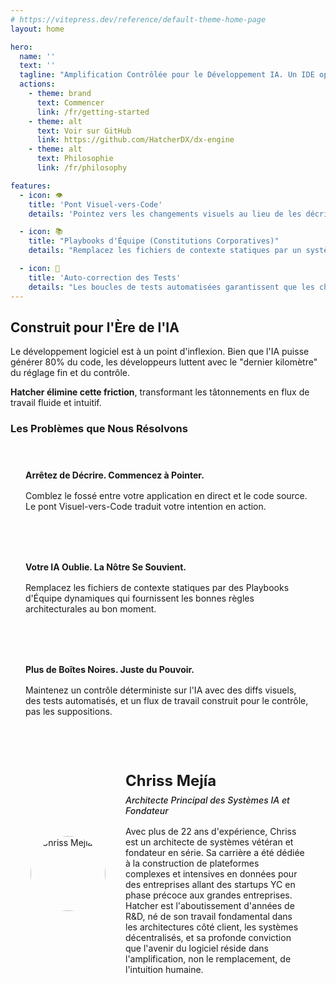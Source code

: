 ```yaml
---
# https://vitepress.dev/reference/default-theme-home-page
layout: home

hero:
  name: ''
  text: ''
  tagline: "Amplification Contrôlée pour le Développement IA. Un IDE open-source qui donne aux développeurs professionnels un contrôle déterministe sur l'IA. Fini les suppositions. Commencez à livrer."
  actions:
    - theme: brand
      text: Commencer
      link: /fr/getting-started
    - theme: alt
      text: Voir sur GitHub
      link: https://github.com/HatcherDX/dx-engine
    - theme: alt
      text: Philosophie
      link: /fr/philosophy

features:
  - icon: 👁️
    title: 'Pont Visuel-vers-Code'
    details: 'Pointez vers les changements visuels au lieu de les décrire. La manipulation directe de votre application en direct se traduit en changements de code précis, sûrs et conscients du contexte.'

  - icon: 📚
    title: "Playbooks d'Équipe (Constitutions Corporatives)"
    details: "Remplacez les fichiers de contexte statiques par un système dynamique et centralisé qui fournit à l'IA les bonnes règles architecturales au bon moment."

  - icon: 🔄
    title: 'Auto-correction des Tests'
    details: "Les boucles de tests automatisées garantissent que les changements IA répondent à vos standards de qualité. Cette boucle de renforcement permet à l'IA de s'auto-corriger jusqu'à ce que le code soit prouvé fonctionnel."
---
```


## Construit pour l'Ère de l'IA

Le développement logiciel est à un point d'inflexion. Bien que l'IA puisse générer 80% du code, les développeurs luttent avec le "dernier kilomètre" du réglage fin et du contrôle.

**Hatcher élimine cette friction**, transformant les tâtonnements en flux de travail fluide et intuitif.

### Les Problèmes que Nous Résolvons

<div class="problem-grid">
  <div class="problem-item">
    <h4>Arrêtez de Décrire. Commencez à Pointer.</h4>
    <p>Comblez le fossé entre votre application en direct et le code source. Le pont Visuel-vers-Code traduit votre intention en action.</p>
  </div>
  
  <div class="problem-item">
    <h4>Votre IA Oublie. La Nôtre Se Souvient.</h4>
    <p>Remplacez les fichiers de contexte statiques par des Playbooks d'Équipe dynamiques qui fournissent les bonnes règles architecturales au bon moment.</p>
  </div>
  
  <div class="problem-item">
    <h4>Plus de Boîtes Noires. Juste du Pouvoir.</h4>
    <p>Maintenez un contrôle déterministe sur l'IA avec des diffs visuels, des tests automatisés, et un flux de travail construit pour le contrôle, pas les suppositions.</p>
  </div>
</div>

<div class="architect-card">
  <div class="architect-photo">
    <img src="/chriss.jpg" alt="Chriss Mejía">
  </div>
  <div class="architect-bio">
    <h4>Chriss Mejía</h4>
    <h5>Architecte Principal des Systèmes IA et Fondateur</h5>
    <p>
      Avec plus de 22 ans d'expérience, Chriss est un architecte de systèmes vétéran et fondateur en série. Sa carrière a été dédiée à la construction de plateformes complexes et intensives en données pour des entreprises allant des startups YC en phase précoce aux grandes entreprises.
    </p>
    <p>
      Hatcher est l'aboutissement d'années de R&D, né de son travail fondamental dans les architectures côté client, les systèmes décentralisés, et sa profonde conviction que l'avenir du logiciel réside dans l'amplification, non le remplacement, de l'intuition humaine.
    </p>
  </div>
</div>

<style>
.problem-grid {
  display: grid;
  grid-template-columns: repeat(auto-fit, minmax(300px, 1fr));
  gap: 2rem;
  margin: 2rem 0;
}

.problem-item {
  padding: 1.5rem;
  border: 1px solid var(--vp-c-border);
  border-radius: 8px;
  background: var(--vp-c-bg-soft);
}

.problem-item h4 {
  margin: 0 0 1rem 0;
  color: var(--vp-c-brand-1);
}

.problem-item p {
  margin: 0;
  color: var(--vp-c-text-2);
}

.architect-card {
  display: flex;
  align-items: center;
  gap: 2rem;
  padding: 2rem;
  border: 1px solid var(--vp-c-border);
  border-radius: 8px;
  background: var(--vp-c-bg-soft);
  margin: 2rem 0;
}

.architect-photo {
  width: 120px;
  height: 120px;
  flex-shrink: 0;
  display: flex;
  align-items: center;
  justify-content: center;
}

.architect-photo img {
  width: 120px;
  height: 120px;
  border-radius: 50%;
  object-fit: cover;
  display: block;
}

.architect-bio h4 {
  margin: 0 0 0.5rem 0;
  font-size: 1.5rem;
  color: var(--vp-c-brand-1);
}

.architect-bio h5 {
  margin: 0 0 1rem 0;
  font-weight: 500;
  color: var(--vp-c-text-2);
}

.architect-bio p {
  margin: 0;
}

@media (max-width: 768px) {
  .architect-card {
    flex-direction: column;
    text-align: center;
  }
}
</style>
